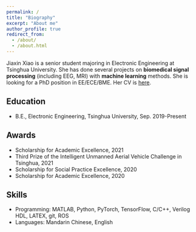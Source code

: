 ```yaml
---
permalink: /
title: "Biography"
excerpt: "About me"
author_profile: true
redirect_from: 
  - /about/
  - /about.html
---
```


Jiaxin Xiao is a senior student majoring in Electronic Engineering at Tsinghua University. She has done several projects on **biomedical signal processing** (including EEG, MRI) with **machine learning** methods. She is looking for a PhD position in EE/ECE/BME. Her CV is [here](/jiaxinxiao.github.io/files/CV_JiaxinXiao.pdf).

Education
-----
* B.E., Electronic Engineering, Tsinghua University, Sep. 2019-Present

Awards
-----
* Scholarship for Academic Excellence, 2021
* Third Prize of the Intelligent Unmanned Aerial Vehicle Challenge in Tsinghua, 2021
* Scholarship for Social Practice Excellence, 2020
* Scholarship for Academic Excellence, 2020

Skills
-----
* Programming: MATLAB, Python, PyTorch, TensorFlow, C/C++, Verilog HDL, LATEX, git, ROS
* Languages: Mandarin Chinese, English

